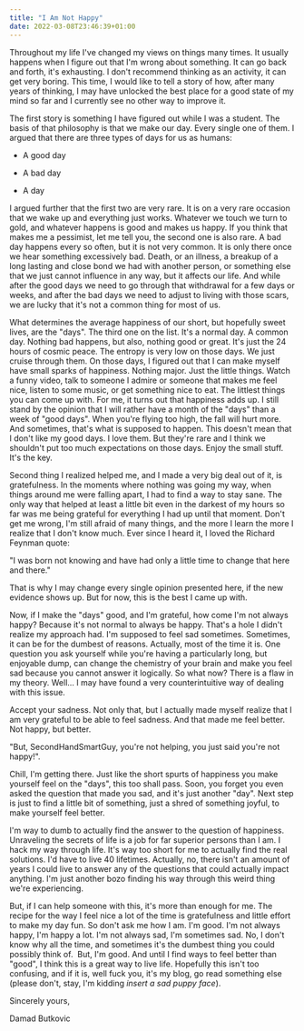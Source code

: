 ```yaml
---
title: "I Am Not Happy"
date: 2022-03-08T23:46:39+01:00
---
```


Throughout my life I've changed my views on things many times. It usually happens when I figure out that I'm wrong about something. It can go back and forth, it's exhausting. I don't recommend thinking as an activity, it can get very boring. This time, I would like to tell a story of how, after many years of thinking, I may have unlocked the best place for a good state of my mind so far and I currently see no other way to improve it.

The first story is something I have figured out while I was a student. The basis of that philosophy is that we make our day. Every single one of them. I argued that there are three types of days for us as humans:

-   A good day

-   A bad day

-   A day

I argued further that the first two are very rare. It is on a very rare occasion that we wake up and everything just works. Whatever we touch we turn to gold, and whatever happens is good and makes us happy. If you think that makes me a pessimist, let me tell you, the second one is also rare. A bad day happens every so often, but it is not very common. It is only there once we hear something excessively bad. Death, or an illness, a breakup of a long lasting and close bond we had with another person, or something else that we just cannot influence in any way, but it affects our life. And while after the good days we need to go through that withdrawal for a few days or weeks, and after the bad days we need to adjust to living with those scars, we are lucky that it's not a common thing for most of us. 

What determines the average happiness of our short, but hopefully sweet lives, are the "days". The third one on the list. It's a normal day. A common day. Nothing bad happens, but also, nothing good or great. It's just the 24 hours of cosmic peace. The entropy is very low on those days. We just cruise through them. On those days, I figured out that I can make myself have small sparks of happiness. Nothing major. Just the little things. Watch a funny video, talk to someone I admire or someone that makes me feel nice, listen to some music, or get something nice to eat. The littlest things you can come up with. For me, it turns out that happiness adds up. I still stand by the opinion that I will rather have a month of the "days" than a week of "good days". When you're flying too high, the fall will hurt more. And sometimes, that's what is supposed to happen. This doesn't mean that I don't like my good days. I love them. But they're rare and I think we shouldn't put too much expectations on those days. Enjoy the small stuff. It's the key.

Second thing I realized helped me, and I made a very big deal out of it, is gratefulness. In the moments where nothing was going my way, when things around me were falling apart, I had to find a way to stay sane. The only way that helped at least a little bit even in the darkest of my hours so far was me being grateful for everything I had up until that moment. Don't get me wrong, I'm still afraid of many things, and the more I learn the more I realize that I don't know much. Ever since I heard it, I loved the Richard Feynman quote:

"I was born not knowing and have had only a little time to change that here and there."

That is why I may change every single opinion presented here, if the new evidence shows up. But for now, this is the best I came up with. 

Now, if I make the "days" good, and I'm grateful, how come I'm not always happy? Because it's not normal to always be happy. That's a hole I didn't realize my approach had. I'm supposed to feel sad sometimes. Sometimes, it can be for the dumbest of reasons. Actually, most of the time it is. One question you ask yourself while you're having a particularly long, but enjoyable dump, can change the chemistry of your brain and make you feel sad because you cannot answer it logically. So what now? There is a flaw in my theory. Well... I may have found a very counterintuitive way of dealing with this issue. 

Accept your sadness. Not only that, but I actually made myself realize that I am very grateful to be able to feel sadness. And that made me feel better. Not happy, but better. 

"But, SecondHandSmartGuy, you're not helping, you just said you're not happy!". 

Chill, I'm getting there. Just like the short spurts of happiness you make yourself feel on the "days", this too shall pass. Soon, you forget you even asked the question that made you sad, and it's just another "day". Next step is just to find a little bit of something, just a shred of something joyful, to make yourself feel better. 

I'm way to dumb to actually find the answer to the question of happiness. Unraveling the secrets of life is a job for far superior persons than I am. I hack my way through life. It's way too short for me to actually find the real solutions. I'd have to live 40 lifetimes. Actually, no, there isn't an amount of years I could live to answer any of the questions that could actually impact anything. I'm just another bozo finding his way through this weird thing we're experiencing. 

But, if I can help someone with this, it's more than enough for me. The recipe for the way I feel nice a lot of the time is gratefulness and little effort to make my day fun. So don't ask me how I am. I'm good. I'm not always happy, I'm happy a lot. I'm not always sad, I'm sometimes sad. No, I don't know why all the time, and sometimes it's the dumbest thing you could possibly think of.  But, I'm good. And until I find ways to feel better than "good", I think this is a great way to live life. Hopefully this isn't too confusing, and if it is, well fuck you, it's my blog, go read something else (please don't, stay, I'm kidding *insert a sad puppy face*).

Sincerely yours,

Damad Butkovic
